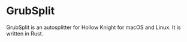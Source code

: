 # GrubSplit
GrubSplit is an autosplitter for Hollow Knight for macOS and Linux. It is
written in Rust.
